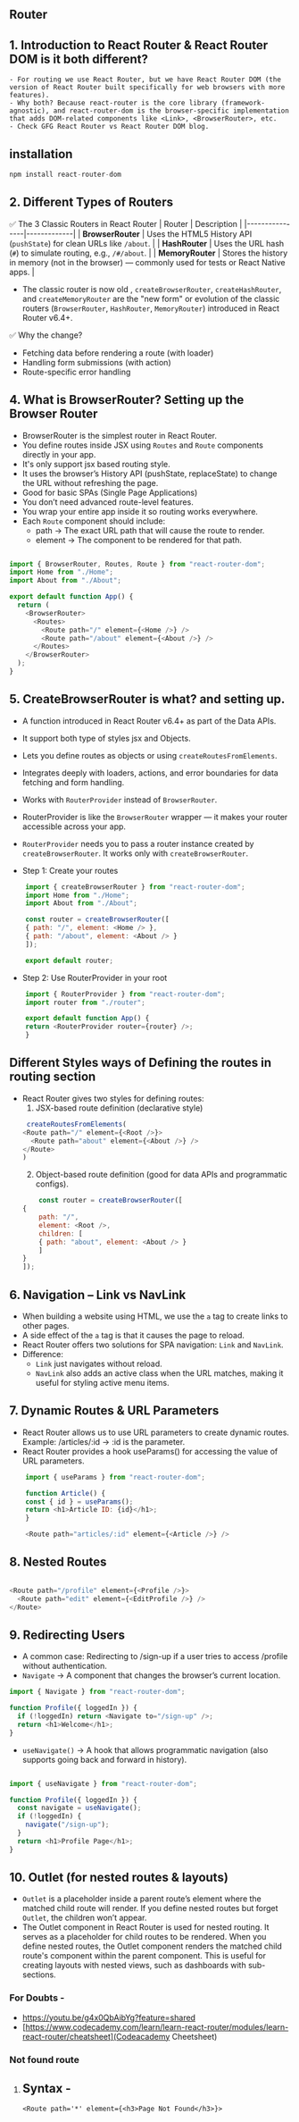 ## Router

## 1. Introduction to React Router & React Router DOM is it both different?
    - For routing we use React Router, but we have React Router DOM (the version of React Router built specifically for web browsers with more features).
    - Why both? Because react-router is the core library (framework-agnostic), and react-router-dom is the browser-specific implementation that adds DOM-related components like <Link>, <BrowserRouter>, etc.
    - Check GFG React Router vs React Router DOM blog.

## installation
```js
npm install react-router-dom

```
## 2. Different Types of Routers
✅ The 3 Classic Routers in React Router
| Router         | Description |
|----------------|-------------|
| **BrowserRouter** | Uses the HTML5 History API (`pushState`) for clean URLs like `/about`. |
| **HashRouter**    | Uses the URL hash (`#`) to simulate routing, e.g., `/#/about`. |
| **MemoryRouter**  | Stores the history in memory (not in the browser) — commonly used for tests or React Native apps. |


- The classic router is now old , `createBrowserRouter`, `createHashRouter`, and `createMemoryRouter` are the "new form" or evolution of the classic routers (`BrowserRouter`, `HashRouter`, `MemoryRouter`) introduced in React Router v6.4+.

✅ Why the change?
- Fetching data before rendering a route (with loader)
- Handling form submissions (with action)
- Route-specific error handling

## 4. What is BrowserRouter? Setting up the Browser Router
- BrowserRouter is the simplest router in React Router.
- You define routes inside JSX using `Routes` and `Route` components directly in your app.
- It's only support jsx based routing style.
- It uses the browser’s History API (pushState, replaceState) to change the URL without refreshing the page.
- Good for basic SPAs (Single Page Applications) 
- You don’t need advanced route-level features.
- You wrap your entire app inside it so routing works everywhere.
- Each `Route` component should include:
    - path → The exact URL path that will cause the route to render.
    - element → The component to be rendered for that path.

```js 

import { BrowserRouter, Routes, Route } from "react-router-dom";
import Home from "./Home";
import About from "./About";

export default function App() {
  return (
    <BrowserRouter>
      <Routes>
        <Route path="/" element={<Home />} />
        <Route path="/about" element={<About />} />
      </Routes>
    </BrowserRouter>
  );
}

```
## 5. CreateBrowserRouter is what? and setting up.
- A function introduced in React Router v6.4+ as part of the Data APIs.
- It support both type of styles jsx and Objects.
- Lets you define routes as objects or using `createRoutesFromElements`.
- Integrates deeply with loaders, actions, and error boundaries for data fetching and form handling.
- Works with `RouterProvider` instead of `BrowserRouter`.
- RouterProvider is like the `BrowserRouter` wrapper — it makes your router accessible across your app.
- `RouterProvider` needs you to pass a router instance created by `createBrowserRouter`. It works only with `createBrowserRouter`.

- Step 1: Create your routes
``` js
    import { createBrowserRouter } from "react-router-dom";
    import Home from "./Home";
    import About from "./About";

    const router = createBrowserRouter([
    { path: "/", element: <Home /> },
    { path: "/about", element: <About /> }
    ]);

    export default router;

```
- Step 2: Use RouterProvider in your root
``` js
    import { RouterProvider } from "react-router-dom";
    import router from "./router";

    export default function App() {
    return <RouterProvider router={router} />;
    }


```

## Different Styles ways of Defining the routes in routing section
- React Router gives two styles for defining routes:
    1. JSX-based route definition (declarative style)
    ``` js
     createRoutesFromElements(
    <Route path="/" element={<Root />}>
      <Route path="about" element={<About />} />
    </Route>
  )
    ```
    2. Object-based route definition (good for data APIs and programmatic configs).
    ``` js
        const router = createBrowserRouter([
    {
        path: "/",
        element: <Root />,
        children: [
        { path: "about", element: <About /> }
        ]
    }
    ]);

    
    ```

## 6. Navigation – Link vs NavLink
- When building a website using HTML, we use the `a` tag to create links to other pages.
- A side effect of the `a` tag is that it causes the page to reload.
- React Router offers two solutions for SPA navigation: `Link` and `NavLink`.
- Difference:
   - `Link` just navigates without reload.
   - `NavLink` also adds an active class when the URL matches, making it useful for styling active menu items.


## 7. Dynamic Routes & URL Parameters
- React Router allows us to use URL parameters to create dynamic routes. Example: /articles/:id → :id is the parameter.
- React Router provides a hook useParams() for accessing the value of URL parameters.

``` js
    import { useParams } from "react-router-dom";

    function Article() {
    const { id } = useParams();
    return <h1>Article ID: {id}</h1>;
    }

```
``` js
    <Route path="articles/:id" element={<Article />} />

```

## 8. Nested Routes
```js 

<Route path="/profile" element={<Profile />}>
  <Route path="edit" element={<EditProfile />} />
</Route>
```

## 9. Redirecting Users

- A common case: Redirecting to /sign-up if a user tries to access /profile without authentication.
- `Navigate` → A component that changes the browser’s current location.
``` js
import { Navigate } from "react-router-dom";

function Profile({ loggedIn }) {
  if (!loggedIn) return <Navigate to="/sign-up" />;
  return <h1>Welcome</h1>;
}
```

- `useNavigate()` → A hook that allows programmatic navigation (also supports going back and forward in history).
``` js

import { useNavigate } from "react-router-dom";

function Profile({ loggedIn }) {
  const navigate = useNavigate();
  if (!loggedIn) {
    navigate("/sign-up");
  }
  return <h1>Profile Page</h1>;
}

```

## 10. Outlet (for nested routes & layouts)
- `Outlet` is a placeholder inside a parent route’s element where the matched child route will render. If you define nested routes but forget `Outlet`, the children won’t appear.
- The Outlet component in React Router is used for nested routing. It serves as a placeholder for child routes to be rendered. When you define nested routes, the Outlet component renders the matched child route's component within the parent component. This is useful for creating layouts with nested views, such as dashboards with sub-sections.

### For Doubts - 
- https://youtu.be/g4x0QbAibYg?feature=shared
- [https://www.codecademy.com/learn/learn-react-router/modules/learn-react-router/cheatsheet](Codeacademy Cheetsheet)

### Not found route
1.  ## Syntax - 
    ```
    <Route path='*' element={<h3>Page Not Found</h3>}>
    ```